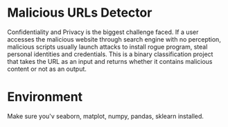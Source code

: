# Malicious URLs Detector
Confidentiality and Privacy is the biggest challenge faced. If a user accesses the
malicious website through search engine with no perception, malicious scripts
usually launch attacks to install rogue program, steal personal identities and
credentials.
This is a binary classification project that takes the URL as an input and returns
whether it contains malicious content or not as an output.

# Environment
Make sure you'v seaborn, matplot, numpy, pandas, sklearn installed.
